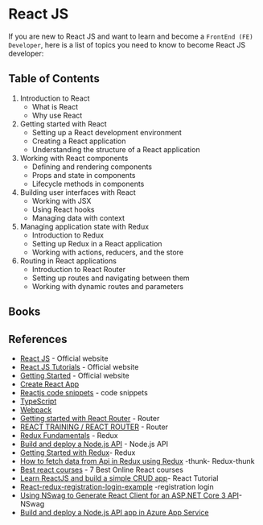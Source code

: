 # React JS

If you are new to React JS and want to learn and become a `FrontEnd (FE) Developer`, here is a list of topics you need to know to become React JS developer:

## Table of Contents

1. Introduction to React
    - What is React
    - Why use React
2. Getting started with React
    - Setting up a React development environment
    - Creating a React application
    - Understanding the structure of a React application
3. Working with React components
    - Defining and rendering components
    - Props and state in components
    - Lifecycle methods in components
4. Building user interfaces with React
    - Working with JSX
    - Using React hooks
    - Managing data with context
5. Managing application state with Redux
    - Introduction to Redux
    - Setting up Redux in a React application
    - Working with actions, reducers, and the store
6. Routing in React applications
    - Introduction to React Router
    - Setting up routes and navigating between them
    - Working with dynamic routes and parameters

## Books

## References

- [React JS](https://reactjs.org/) - Official website
- [React JS Tutorials](https://reactjs.org/tutorial/tutorial.html) - Official website
- [Getting Started](https://reactjs.org/docs/getting-started.html) - Official website
- [Create React App](https://create-react-app.dev/)
- [Reactjs code snippets](https://marketplace.visualstudio.com/items?itemName=xabikos.ReactSnippets) - code snippets
- [TypeScript](https://www.tutorialspoint.com/typescript/typescript_interfaces.htm)
- [Webpack](https://webpack.js.org/)
- [Getting started with React Router](https://codeburst.io/getting-started-with-react-router-5c978f70df91) - Router
- [REACT TRAINING / REACT ROUTER](https://v5.reactrouter.com/web/guides/quick-start) - Router
- [Redux Fundamentals](https://redux.js.org/tutorials/fundamentals/part-4-store) - Redux
- [Build and deploy a Node.js API](https://github.com/Huachao/azure-content/blob/master/articles/app-service-api/app-service-api-nodejs-api-app.md) - Node.js API
- [Getting Started with Redux](https://redux.js.org/)- Redux
- [How to fetch data from Api in Redux using Redux](https://reactgo.com/redux-fetch-data-api/) -thunk- Redux-thunk
- [Best react courses](https://reactgo.com/best-react-courses/) - 7 Best Online React courses
- [Learn ReactJS and build a simple CRUD app](https://www.youtube.com/watch?v=S66rHpyU-Eg)- React Tutorial
- [React-redux-registration-login-example](https://github.com/cornflourblue/react-redux-registration-login-example) -registration login
- [Using NSwag to Generate React Client for an ASP.NET Core 3 API](https://elanderson.net/2019/12/using-nswag-to-generate-react-client-for-an-asp-net-core-3-api/)- NSwag
- [Build and deploy a Node.js API app in Azure App Service](https://github.com/Huachao/azure-content/blob/master/articles/app-service-api/app-service-api-nodejs-api-app.md)